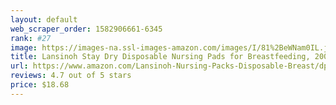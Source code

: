 ```yaml
---
layout: default 
﻿web_scraper_order: 1582906661-6345
rank: #27
image: https://images-na.ssl-images-amazon.com/images/I/81%2BeWNam0IL.jpg
title: Lansinoh Stay Dry Disposable Nursing Pads for Breastfeeding, 200 count
url: https://www.amazon.com/Lansinoh-Nursing-Packs-Disposable-Breast/dp/B06XPHR7DF/ref=zg_mw_hpc_27?_encoding=UTF8&psc=1&refRID=AKFJNXASQBPB6KPJQJKV
reviews: 4.7 out of 5 stars
price: $18.68 
---
```

